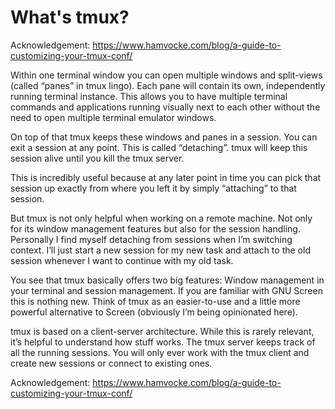 # What's tmux?

Acknowledgement: https://www.hamvocke.com/blog/a-guide-to-customizing-your-tmux-conf/

Within one terminal window you can open multiple windows and split-views (called “panes” in tmux lingo). Each pane will contain its own, independently running terminal instance. This allows you to have multiple terminal commands and applications running visually next to each other without the need to open multiple terminal emulator windows.

On top of that tmux keeps these windows and panes in a session. You can exit a session at any point. This is called “detaching”. tmux will keep this session alive until you kill the tmux server.

This is incredibly useful because at any later point in time you can pick that session up exactly from where you left it by simply “attaching” to that session.

But tmux is not only helpful when working on a remote machine. Not only for its window management features but also for the session handling. Personally I find myself detaching from sessions when I’m switching context. I’ll just start a new session for my new task and attach to the old session whenever I want to continue with my old task.

You see that tmux basically offers two big features: Window management in your terminal and session management. If you are familiar with GNU Screen this is nothing new. Think of tmux as an easier-to-use and a little more powerful alternative to Screen (obviously I’m being opinionated here).

tmux is based on a client-server architecture. While this is rarely relevant, it’s helpful to understand how stuff works. The tmux server keeps track of all the running sessions. You will only ever work with the tmux client and create new sessions or connect to existing ones.


Acknowledgement: https://www.hamvocke.com/blog/a-guide-to-customizing-your-tmux-conf/

